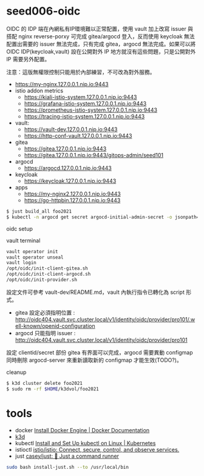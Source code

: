 # seed006-oidc

OIDC 的 IDP 端在內網私有IP環境難以正常配置，使用 vault 加上改寫 issuer 與搭配 nginx reverse-porxy 可完成 gitea/argocd 登入，反而使用 keycloak 無法配置出需要的 issuer 無法完成，只有完成 gitea，argocd 無法完成。如果可以將 OIDC IDP(keycloak,vault) 設在公開對外 IP 地方就沒有這些問題，只是公開對外 IP 需要另外配置。

注意：這版無權限控制只能用於內部練習，不可改為對外服務。

- https://my-nginx.127.0.0.1.nip.io:9443
- istio addon metrics
  - https://kiali-istio-system.127.0.0.1.nip.io:9443
  - https://grafana-istio-system.127.0.0.1.nip.io:9443
  - https://prometheus-istio-system.127.0.0.1.nip.io:9443
  - https://tracing-istio-system.127.0.0.1.nip.io:9443
- vault:
  - https://vault-dev.127.0.0.1.nip.io:9443
  - https://http-conf-vault.127.0.0.1.nip.io:9443
- gitea 
  - https://gitea.127.0.0.1.nip.io:9443
  - https://gitea.127.0.0.1.nip.io:9443/gitops-admin/seed101
- argocd
  - https://argocd.127.0.0.1.nip.io:9443
- keycloak
  - https://keycloak.127.0.0.1.nip.io:9443
- apps
  - https://my-nginx2.127.0.0.1.nip.io:9443
  - https://go-httpbin.127.0.0.1.nip.io:9443

```sh
$ just build_all foo2021
$ kubectl -n argocd get secret argocd-initial-admin-secret -o jsonpath="{.data.password}" | base64 -d
```

oidc setup

vault terminal

```sh
vault operator init
vault operator unseal
vault login
/opt/oidc/init-client-gitea.sh 
/opt/oidc/init-client-argocd.sh
/opt/oidc/init-provider.sh
```

設定文件可參考 vault-dev/README.md，vault 內執行指令已轉化為 script 形式。

- gitea 設定必須指明位置 : http://oidc404.vault.svc.cluster.local/v1/identity/oidc/provider/pro101/.well-known/openid-configuration
- argocd 只能指明 issuer : http://oidc404.vault.svc.cluster.local/v1/identity/oidc/provider/pro101

設定 clientid/secret 部份 gitea 有界面可以完成，argocd 需要異動 configmap 同時刪除 argocd-server 來重新讀取新的 configmap 才能生效(TODO?)。

cleanup

```sh
$ k3d cluster delete foo2021
$ sudo rm -rf $HOME/k3dvol/foo2021
```


# tools

- docker [Install Docker Engine | Docker Documentation](https://docs.docker.com/engine/install/)
- [k3d](https://k3d.io/v5.2.2/)
- kubectl [Install and Set Up kubectl on Linux | Kubernetes](https://kubernetes.io/docs/tasks/tools/install-kubectl-linux/)
- istioctl [istio/istio: Connect, secure, control, and observe services.](https://github.com/istio/istio)
- just [casey/just: 🤖 Just a command runner](https://github.com/casey/just)


```sh
sudo bash install-just.sh --to /usr/local/bin
```